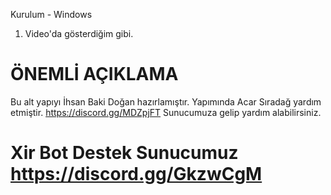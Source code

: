 Kurulum - Windows

1. Video'da gösterdiğim gibi.

# ÖNEMLİ AÇIKLAMA

Bu alt yapıyı İhsan Baki Doğan hazırlamıştır. Yapımında Acar Sıradağ yardım etmiştir. https://discord.gg/MDZpjFT Sunucumuza gelip yardım alabilirsiniz.

# Xir Bot Destek Sunucumuz https://discord.gg/GkzwCgM
